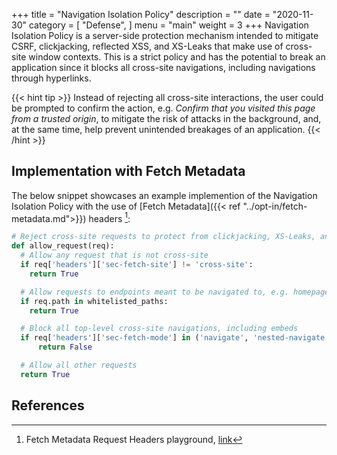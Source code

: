 +++
title = "Navigation Isolation Policy"
description = ""
date = "2020-11-30"
category = [
    "Defense",
]
menu = "main"
weight = 3
+++
Navigation Isolation Policy is a server-side protection mechanism intended to mitigate CSRF, clickjacking, reflected XSS, and XS-Leaks that make use of cross-site window contexts. This is a strict policy and has the potential to break an application since it blocks all cross-site navigations, including navigations through hyperlinks.

{{< hint tip >}}
Instead of rejecting all cross-site interactions, the user could be prompted to confirm the action, e.g. *Confirm that you visited this page from a trusted origin*, to mitigate the risk of attacks in the background, and, at the same time, help prevent unintended breakages of an application.
{{< /hint >}}

## Implementation with Fetch Metadata

The below snippet showcases an example implemention of the Navigation Isolation Policy with the use of [Fetch Metadata]({{< ref "../opt-in/fetch-metadata.md">}}) headers [^secmetadata]:

```py
# Reject cross-site requests to protect from clickjacking, XS-Leaks, and other bugs
def allow_request(req):
  # Allow any request that is not cross-site
  if req['headers']['sec-fetch-site'] != 'cross-site':
    return True

  # Allow requests to endpoints meant to be navigated to, e.g. homepage
  if req.path in whitelisted_paths:
    return True

  # Block all top-level cross-site navigations, including embeds
  if req['headers']['sec-fetch-mode'] in ('navigate', 'nested-navigate'):
      return False

  # Allow all other requests
  return True
```
## References
[^secmetadata]: Fetch Metadata Request Headers playground, [link](https://secmetadata.appspot.com/)
